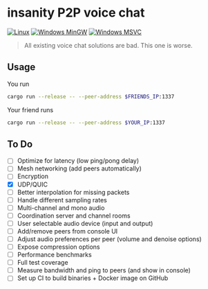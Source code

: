 # insanity P2P voice chat

[![Linux](https://github.com/nicolaschan/insanity/actions/workflows/linux.yml/badge.svg)](https://github.com/nicolaschan/insanity/actions/workflows/linux.yml)
[![Windows MinGW](https://github.com/nicolaschan/insanity/actions/workflows/windows-mingw.yml/badge.svg)](https://github.com/nicolaschan/insanity/actions/workflows/windows-mingw.yml)
[![Windows MSVC](https://github.com/nicolaschan/insanity/actions/workflows/windows-msvc.yml/badge.svg)](https://github.com/nicolaschan/insanity/actions/workflows/windows-msvc.yml)

> All existing voice chat solutions are bad. This one is worse.

## Usage

You run
```bash
cargo run --release -- --peer-address $FRIENDS_IP:1337
```

Your friend runs
```bash
cargo run --release -- --peer-address $YOUR_IP:1337
```

## To Do
- [ ] Optimize for latency (low ping/pong delay)
- [ ] Mesh networking (add peers automatically)
- [ ] Encryption
- [x] UDP/QUIC
- [ ] Better interpolation for missing packets
- [ ] Handle different sampling rates
- [ ] Multi-channel and mono audio
- [ ] Coordination server and channel rooms
- [ ] User selectable audio device (input and output)
- [ ] Add/remove peers from console UI
- [ ] Adjust audio preferences per peer (volume and denoise options)
- [ ] Expose compression options
- [ ] Performance benchmarks
- [ ] Full test coverage
- [ ] Measure bandwidth and ping to peers (and show in console)
- [ ] Set up CI to build binaries + Docker image on GitHub
